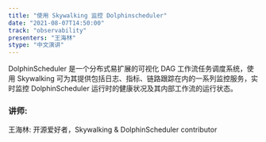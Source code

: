 ```yaml
---
title: "使用 Skywalking 监控 Dolphinscheduler"
date: "2021-08-07T14:50:00" 
track: "observability"
presenters: "王海林"
stype: "中文演讲"
---
```

DolphinScheduler 是一个分布式易扩展的可视化 DAG 工作流任务调度系统，使用 Skywalking 可为其提供包括日志、指标、链路跟踪在内的一系列监控服务，实时监控 DolphinScheduler 运行时的健康状况及其内部工作流的运行状态。
 ### 讲师: 
 王海林:   开源爱好者，Skywalking & DolphinScheduler contributor